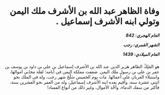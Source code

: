 <h1 dir="rtl">وفاة الظاهر عبد الله بن الأشرف ملك اليمن وتولي ابنه الأشرف إسماعيل .</h1>

<h5 dir="rtl">العام الهجري:  842

الشهر القمري: رجب

العام الميلادي: 1439</h5>

<p dir="rtl">هو المَلِكُ الظاهر هزبر الدين عبد الله بن الأشرف إسماعيل بن علي بن داود بن يوسف بن عمر بن علي بن رسول ملك اليمن. ضعفت مملكة اليمن في أيامه؛ لقلة مجابي أموالها، واستيلاء العربان على أعمالها. مات يوم الخميس سَلْخَ شهر رجب، وله في الملك نحو اثنتي عشرة سنة، وأقيم بعده ابنه الأشرف إسماعيل، وله من العمر نحو العشرين سنة، فأكثر من سفك الدماء، وأخْذ الأموال، وغير ذلك من أنواع الفساد!</p></br>
